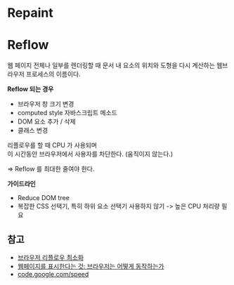 # Repaint

# Reflow

웹 페이지 전체나 일부를 렌더링할 때 
문서 내 요소의 위치와 도형을 다시 계산하는 웹브라우저 프로세스의 이름이다.

**Reflow 되는 경우**
- 브라우저 창 크기 변경
- computed style 자바스크립트 메소드
- DOM 요소 추가 / 삭제
- 클래스 변경

리플로우를 할 때 CPU 가 사용되며  
이 시간동안 브라우저에서 사용자를 차단한다. (움직이지 않는다.) 

=> Reflow 를 최대한 줄여야 한다.

**가이드라인**
- Reduce DOM tree 
- 복잡한 CSS 선택기, 특히 하위 요소 선택기 사용하지 않기 -> 높은 CPU 처리량 필요 


## 참고
- [브라우저 리플로우 최소화](https://developers.google.com/speed/docs/insights/browser-reflow)
- [웹페이지를 표시한다는 것: 브라우저는 어떻게 동작하는가](https://developer.mozilla.org/ko/docs/Web/Performance/How_browsers_work)
- [code.google.com/speed ](code.google.com/speed )
